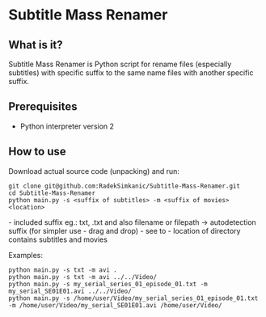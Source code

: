 # Subtitle Mass Renamer

## What is it?
Subtitle Mass Renamer is Python script for rename files (especially subtitles) with specific suffix to the same name files with another specific suffix.

## Prerequisites
- Python interpreter version 2

## How to use
Download actual source code (unpacking) and run:
```
git clone git@github.com:RadekSimkanic/Subtitle-Mass-Renamer.git
cd Subtitle-Mass-Renamer
python main.py -s <suffix of subtitles> -m <suffix of movies> <location>
```

<suffix of subtitles> - included suffix eg.: txt, .txt and also filename or filepath -> autodetection suffix (for simpler use - drag and drop)
<suffix of movies> - see to <suffix of subtitles>
<location> - location of directory contains subtitles and movies

Examples:
```
python main.py -s txt -m avi .
python main.py -s txt -m avi ../../Video/
python main.py -s my_serial_series_01_episode_01.txt -m my_serial_SE01E01.avi ../../Video/
python main.py -s /home/user/Video/my_serial_series_01_episode_01.txt -m /home/user/Video/my_serial_SE01E01.avi /home/user/Video/
```

